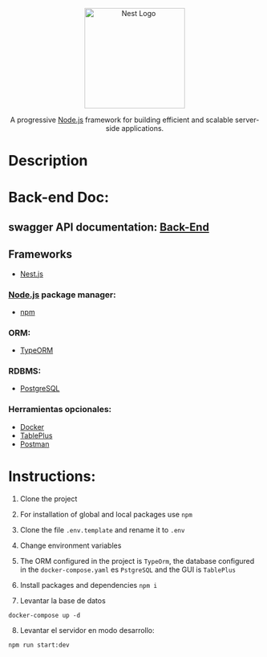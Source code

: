 <p align="center">
  <a href="http://nestjs.com/" target="blank"><img src="https://nestjs.com/img/logo-small.svg" width="200" alt="Nest Logo" /></a>
</p>

  <p align="center">A progressive <a href="http://nodejs.org" target="_blank">Node.js</a> framework for building efficient and scalable server-side applications.</p>
  
# Description

# Back-end Doc:

## swagger API documentation: <a href="https://calountry-backend-production.up.railway.app/api" target="_blank">Back-End</a>

## Frameworks

- <a href="https://nestjs.com/" target="_blank">Nest.js</a>

### <a href="https://nodejs.org/es/" target="_blank">Node.js</a> package manager:

- <a href="https://www.npmjs.com/" target="_blank">npm</a>

### ORM:

- <a href="https://typeorm.io/" target="_blank">TypeORM</a>

### RDBMS:

- <a href="https://www.postgresql.org/" target="_blank">PostgreSQL</a>

### Herramientas opcionales:

- <a href="https://www.docker.com/" target="_blank">Docker</a>
- <a href="https://tableplus.com/" target="_blank">TablePlus</a>
- <a href="https://www.postman.com/" target="_blank">Postman</a>

# Instructions:

1. Clone the project

2. For installation of global and local packages use ```npm```

3. Clone the file ```.env.template``` and rename it to ```.env```

4. Change environment variables

5. The ORM configured in the project is ```TypeOrm```, the database configured in the ```docker-compose.yaml``` es ```PstgreSQL``` and the GUI is ```TablePlus```

6. Install packages and dependencies ```npm i```

7. Levantar la base de datos
```
docker-compose up -d
```

8. Levantar el servidor en modo desarrollo:
 ```
 npm run start:dev
 ```
